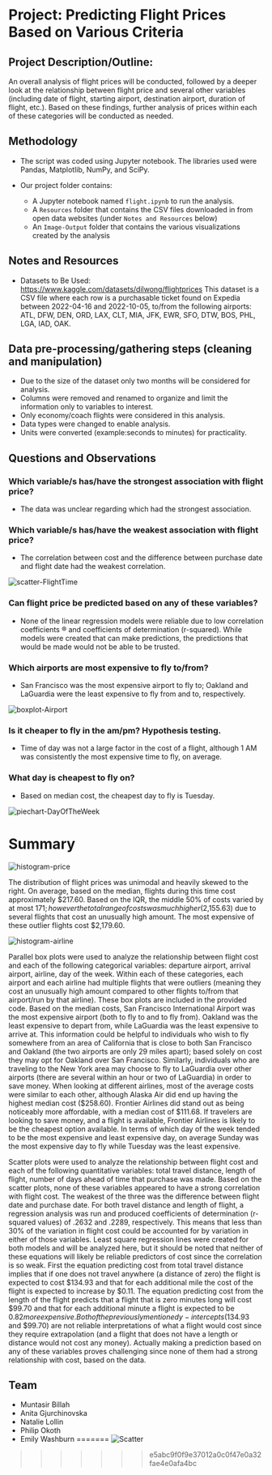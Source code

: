 # Project: Predicting Flight Prices Based on Various Criteria

## Project Description/Outline: 

An overall analysis of flight prices will be conducted, followed by a deeper look at the relationship between flight price and several other variables (including date of flight, starting airport, destination airport, duration of flight, etc.).  Based on these findings, further analysis of prices within each of these categories will be conducted as needed. 

## Methodology

* The script was coded using Jupyter notebook. The libraries used were Pandas, Matplotlib, NumPy, and SciPy.

* Our project folder contains:
    * A Jupyter notebook named `flight.ipynb` to run the analysis.
    * A `Resources` folder that contains the CSV files downloaded in from open data websites (under `Notes and Resources` below)
    * An `Image-Output` folder that contains the various visualizations created by the analysis

## Notes and Resources

* Datasets to Be Used: https://www.kaggle.com/datasets/dilwong/flightprices 
This dataset is a CSV file where each row is a purchasable ticket found on Expedia between 2022-04-16 and 2022-10-05, to/from the following airports: ATL, DFW, DEN, ORD, LAX, CLT, MIA, JFK, EWR, SFO, DTW, BOS, PHL, LGA, IAD, OAK.


## Data pre-processing/gathering steps (cleaning and manipulation)

* Due to the size of the dataset only two months will be considered for analysis. 
* Columns were removed and renamed to organize and limit the information only to variables to interest.
* Only economy/coach flights were considered in this analysis.
* Data types were changed to enable analysis.
* Units were converted (example:seconds to minutes) for practicality.


## Questions and Observations
 
### Which variable/s has/have the strongest association with flight price?

- The data was unclear regarding which had the strongest association.

### Which variable/s has/have the weakest association with flight price?

- The correlation between cost and the difference between purchase date and flight date had the weakest correlation. 

![scatter-FlightTime](Image-Output/FareByFlightTime.png)

### Can flight price be predicted based on any of these variables?

- None of the linear regression models were reliable due to low correlation coefficients ® and coefficients of determination (r-squared).  While models were created that can make predictions, the predictions that would be made would not be able to be trusted.

### Which airports are most expensive to fly to/from?

- San Francisco was the most expensive airport to fly to; Oakland and LaGuardia were the least expensive to fly from and to, respectively.

![boxplot-Airport](Image-Output/BoxplotGroupedByDepartureAirport.png)

### Is it cheaper to fly in the am/pm? Hypothesis testing.

- Time of day was not a large factor in the cost of a flight, although 1 AM was consistently the most expensive time to fly, on average.

### What day is cheapest to fly on?

- Based on median cost, the cheapest day to fly is Tuesday.

![piechart-DayOfTheWeek](Image-Output/CheapestDayToFly.png)


# Summary 

![histogram-price](Image-Output/HistogramPrice.png)

The distribution of flight prices was unimodal and heavily skewed to the right.  On average, based on the median, flights during this time cost approximately $217.60.  Based on the IQR, the middle 50% of costs varied by at most $171; however the total range of costs was much higher ($2,155.63) due to several flights that cost an unusually high amount.  The most expensive of these outlier flights cost $2,179.60.

![histogram-airline](Image-Output/FarePriceByAirline.png)

Parallel box plots were used to analyze the relationship between flight cost and each of the following categorical variables: departure airport, arrival airport, airline, day of the week.  Within each of these categories, each airport and each airline had multiple flights that were outliers (meaning they cost an unusually high amount compared to other flights to/from that airport/run by that airline).  These box plots are included in the provided code.  Based on the median costs, San Francisco International Airport was the most expensive airport (both to fly to and to fly from).  Oakland was the least expensive to depart from, while LaGuardia was the least expensive to arrive at.  This information could be helpful to individuals who wish to fly somewhere from an area of California that is close to both San Francisco and Oakland (the two airports are only 29 miles apart); based solely on cost they may opt for Oakland over San Francisco.  Similarly, individuals who are traveling to the New York area may choose to fly to LaGuardia over other airports (there are several within an hour or two of LaGuardia) in order to save money.  When looking at different airlines, most of the average costs were similar to each other, although Alaska Air did end up having the highest median cost ($258.60).  Frontier Airlines did stand out as being noticeably more affordable, with a median cost of $111.68.  If travelers are looking to save money, and a flight is available, Frontier Airlines is likely to be the cheapest option available.  In terms of which day of the week tended to be the most expensive and least expensive day, on average Sunday was the most expensive day to fly while Tuesday was the least expensive.

Scatter plots were used to analyze the relationship between flight cost and each of the following quantitative variables: total travel distance, length of flight, number of days ahead of time that purchase was made.  Based on the scatter plots, none of these variables appeared to have a strong correlation with flight cost.  The weakest of the three was the difference between flight date and purchase date.  For both travel distance and length of flight, a regression analysis was run and produced coefficients of determination (r-squared values) of .2632 and .2289, respectively.  This means that less than 30% of the variation in flight cost could be accounted for by variation in either of those variables.  Least square regression lines were created for both models and will be analyzed here, but it should be noted that neither of these equations will likely be reliable predictors of cost since the correlation is so weak.  First the equation predicting cost from total travel distance implies that if one does not travel anywhere (a distance of zero) the flight is expected to cost $134.93 and that for each additional mile the cost of the flight is expected to increase by $0.11.  The equation predicting cost from the length of the flight predicts that a flight that is zero minutes long will cost $99.70 and that for each additional minute a flight is expected to be $0.82 more expensive.  Both of the previously mentioned y-intercepts ($134.93 and $99.70) are not reliable interpretations of what a flight would cost since they require extrapolation (and a flight that does not have a length or distance would not cost any money).  Actually making a prediction based on any of these variables proves challenging since none of them had a strong relationship with cost, based on the data.





## Team

- Muntasir Billah
- Anita Gjurchinovska
- Natalie Lollin
- Philip Okoth
- Emily Washburn
=======
![Scatter](Predicting-Flight-Prices-Based-on-Various-Criteria\output-image\total_cost_by_day.jpg?raw=true "Title")
>>>>>>> e5abc9f0f9e37012a0c0f47e0a32fae4e0afa4bc
